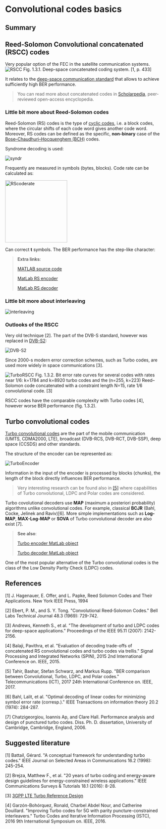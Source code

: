 # Convolutional codes basics

## Summary

## Reed-Solomon Convolutional concatenated (RSCC) codes

Very popular option of the FEC in the satellite communication systems.
![RSCC](https://raw.githubusercontent.com/kirlf/CSP/master/FEC/assets/rsc.png)
Fig. 1.3.1. Deep-space concatenated coding system. \[1, p. 433\]

It relates to the [deep-space communication standard](https://ipnpr.jpl.nasa.gov/progress_report/42-63/63H.PDF) that allows to achieve sufficiently high BER performance.

> You can read more about concatenated codes in [Scholarpedia](http://www.scholarpedia.org/article/Concatenated_codes#RS60), peer-reviewed open-access encyclopedia.

### Little bit more about Reed-Solomon codes

Reed-Solomon (RS) codes is the type of [cyclic codes](https://en.wikipedia.org/wiki/Cyclic_code), i.e. a block codes, where the circular
shifts of each code word gives another code word. Moreover, RS codes can be defined as the specific, **non-binary** case of the [Bose–Chaudhuri–Hocquenghem (BCH)](https://en.wikipedia.org/wiki/BCH_code) codes. 

Syndrome decoding is used:

![syndr](https://raw.githubusercontent.com/kirlf/CSP/master/FEC/assets/syndrome.png)

Frequently are measured in symbols (bytes, blocks). Code rate can be calculated as:

<img src="https://raw.githubusercontent.com/kirlf/CSP/master/FEC/assets/RScoderate.png" alt="RScoderate" width="200"/>

Can correct **t** symbols. The BER performance has the step-like character:


> **Extra links**: 
>
> [MATLAB source code](https://en.wikipedia.org/wiki/Reed%E2%80%93Solomon_error_correction#History)
>
> [MatLab RS encoder](https://www.mathworks.com/help/comm/ref/comm.rsencoder-system-object.html)
>
>[MatLab RS decoder](https://www.mathworks.com/help/comm/ref/comm.rsdecoder-system-object.html)


### Little bit more about interleaving

![interleaving](https://raw.githubusercontent.com/kirlf/CSP/master/FEC/assets/interleaving.png)


### Outlooks of the RSCC

Very old technique [2]. The part of the DVB-S standard, however was replaced in [DVB-S2](https://en.wikipedia.org/wiki/DVB-S2):

![DVB-S2](https://raw.githubusercontent.com/kirlf/CSP/master/FEC/assets/DVB_S2fec.png)

Since 2000-s modern error correction schemes, such as Turbo codes, are used more widely in space communications \[3\].

![TurboRSCC](https://raw.githubusercontent.com/kirlf/CSP/master/FEC/assets/turbovsrsBER.png)
Fig. 1.3.2. Bit error rate curves for several codes with rates near 1/6: k=1784 and k=8920 turbo codes and the (n=255, k=223) Reed–Solomon code concatenated with a constraint length N=15, rate 1/6 convolutional code. \[3\]

RSCC codes have the comparable complexity with Turbo codes \[4\], however worse BER performance (fig. 1.3.2). 

## Turbo convolutional codes

[Turbo convolutional codes](http://www.scholarpedia.org/article/Turbo_code) are the part of the mobile communication (UMTS, CDMA2000, LTE), broadcast (DVB-RCS, DVB-RCT, DVB-SSP), deep space (CCSDS) and other standards.

The structure of the encoder can be represented as:

![TurboEncoder](https://raw.githubusercontent.com/kirlf/CSP/master/FEC/assets/TurboEncoder.png)

Information in the input of the encoder is processed by blocks (chunks), the length of the block directly influences BER performance.

> Very interesting research can be found also in [\[5\]](https://publik.tuwien.ac.at/files/publik_262129.pdf) where capabilities of Turbo convolutional, LDPC and Polar codes are considered.

Turbo covolutional decoders use **MAP** (maximum a posteriori probability) algorithms unlike convolutional codes. For example, classical  **BCJR** (Bahl, Cocke, Jelinek and Raviv)\[6\]. More simple implementations such as **Log-MAP**, **MAX-Log-MAP** or **SOVA** of Turbo convolutional decoder are also exist \[7\]. 

> **See also**:
>
> [Turbo encoder MatLab object](https://www.mathworks.com/help/comm/ref/comm.turboencoder-system-object.html)
> 
> [Turbo decoder MatLab object](https://www.mathworks.com/help/comm/ref/comm.turbodecoder-system-object.html)

One of the most popular alternative of the Turbo convolutional codes is the class of the Low Density Parity Check (LDPC) codes.


## References

\[1\] J. Hagenauer, E. Offer, and L. Papke, Reed Solomon Codes and Their Applications. New York IEEE Press, 1994

\[2\] Ebert, P. M., and S. Y. Tong. "Convolutional Reed‐Solomon Codes." Bell Labs Technical Journal 48.3 (1969): 729-742.

\[3\] Andrews, Kenneth S., et al. "The development of turbo and LDPC codes for deep-space applications." Proceedings of the IEEE 95.11 (2007): 2142-2156.

\[4\] Balaji, Pavithra, et al. "Evaluation of decoding trade-offs of concatenated RS convolutional codes and turbo codes via trellis." Signal Processing and Integrated Networks (SPIN), 2015 2nd International Conference on. IEEE, 2015.

\[5\] Tahir, Bashar, Stefan Schwarz, and Markus Rupp. "BER comparison between Convolutional, Turbo, LDPC, and Polar codes." Telecommunications (ICT), 2017 24th International Conference on. IEEE, 2017.

\[6\] Bahl, Lalit, et al. "Optimal decoding of linear codes for minimizing symbol error rate (corresp.)." IEEE Transactions on information theory 20.2 (1974): 284-287.

\[7\] Chatzigeorgiou, Ioannis Ap, and Clare Hall. Performance analysis and design of punctured turbo codes. Diss. Ph. D. dissertation, University of Cambridge, Cambridge, England, 2006.


## Suggested literature

\[1\] Battail, Gérard. "A conceptual framework for understanding turbo codes." IEEE Journal on Selected Areas in Communications 16.2 (1998): 245-254.

\[2\] Brejza, Matthew F., et al. "20 years of turbo coding and energy-aware design guidelines for energy-constrained wireless applications." IEEE Communications Surveys & Tutorials 18.1 (2016): 8-28.

\[3\] [3GPP LTE Turbo Reference Design](https://www.altera.com/content/dam/altera-www/global/en_US/pdfs/literature/an/an505.pdf)

\[4\] Garzón-Bohórquez, Ronald, Charbel Abdel Nour, and Catherine Douillard. "Improving Turbo codes for 5G with parity puncture-constrained interleavers." Turbo Codes and Iterative Information Processing (ISTC), 2016 9th International Symposium on. IEEE, 2016.


